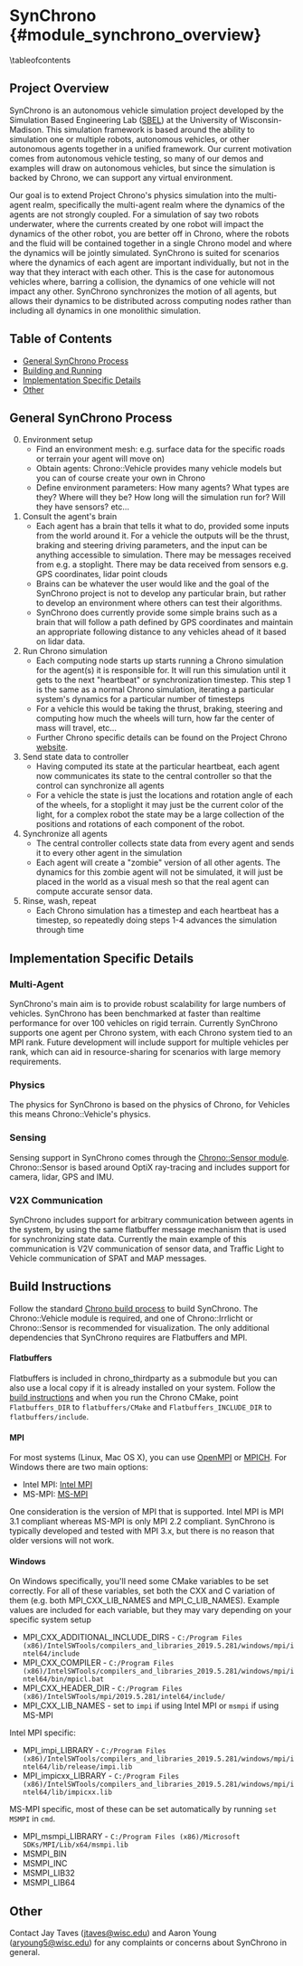SynChrono {#module_synchrono_overview}
==============

\tableofcontents

## Project Overview

SynChrono is an autonomous vehicle simulation project developed by the Simulation Based Engineering Lab ([SBEL](https://sbel.wisc.edu/)) at the University of Wisconsin-Madison. 
This simulation framework is based around the ability to simulation one or multiple robots, autonomous vehicles, or other autonomous agents together in a unified framework.
Our current motivation comes from autonomous vehicle testing, so many of our demos and examples will draw on autonomous vehicles, but since the simulation is backed by Chrono, we can support any virtual environment.

Our goal is to extend Project Chrono's physics simulation into the multi-agent realm, specifically the multi-agent realm where the dynamics of the agents are not strongly coupled. 
For a simulation of say two robots underwater, where the currents created by one robot will impact the dynamics of the other robot, you are better off in Chrono, where the robots and the fluid will be contained together in a single Chrono model and where the dynamics will be jointly simulated.
SynChrono is suited for scenarios where the dynamics of each agent are important individually, but not in the way that they interact with each other. 
This is the case for autonomous vehicles where, barring a collision, the dynamics of one vehicle will not impact any other.
SynChrono synchronizes the motion of all agents, but allows their dynamics to be distributed across computing nodes rather than including all dynamics in one monolithic simulation.

## Table of Contents

- [General SynChrono Process](#General-SynChrono-Process)
- [Building and Running](#Building-and-Running)
- [Implementation Specific Details](#Implementation-Specific-Details)
- [Other](#Other)

## General SynChrono Process

0. Environment setup
   - Find an environment mesh: e.g. surface data for the specific roads or terrain your agent will move on)
   - Obtain agents: Chrono::Vehicle provides many vehicle models but you can of course create your own in Chrono
   - Define environment parameters: How many agents? What types are they? Where will they be? How long will the simulation run for? Will they have sensors? etc...
1. Consult the agent's brain
   - Each agent has a brain that tells it what to do, provided some inputs from the world around it.
     For a vehicle the outputs will be the thrust, braking and steering driving parameters, and the input can be anything accessible to simulation.
     There may be messages received from e.g. a stoplight.
     There may be data received from sensors e.g. GPS coordinates, lidar point clouds
   - Brains can be whatever the user would like and the goal of the SynChrono project is not to develop any particular brain, but rather to develop an environment where others can test their algorithms.
   - SynChrono does currently provide some simple brains such as a brain that will follow a path defined by GPS coordinates and maintain an appropriate following distance to any vehicles ahead of it based on lidar data.
2. Run Chrono simulation
   - Each computing node starts up starts running a Chrono simulation for the agent(s) it is responsible for.
     It will run this simulation until it gets to the next "heartbeat" or synchronization timestep.
     This step 1 is the same as a normal Chrono simulation, iterating a particular system's dynamics for a particular number of timesteps
   - For a vehicle this would be taking the thrust, braking, steering and computing how much the wheels will turn, how far the center of mass will travel, etc...
   - Further Chrono specific details can be found on the Project Chrono [website](http://www.projectchrono.org/).
3. Send state data to controller
   - Having computed its state at the particular heartbeat, each agent now communicates its state to the central controller so that the control can synchronize all agents
   - For a vehicle the state is just the locations and rotation angle of each of the wheels, for a stoplight it may just be the current color of the light, for a complex robot the state may be a large collection of the positions and rotations of each component of the robot.
4. Synchronize all agents
   - The central controller collects state data from every agent and sends it to every other agent in the simulation
   - Each agent will create a "zombie" version of all other agents.
     The dynamics for this zombie agent will not be simulated, it will just be placed in the world as a visual mesh so that the real agent can compute accurate sensor data.
5. Rinse, wash, repeat
   - Each Chrono simulation has a timestep and each heartbeat has a timestep, so repeatedly doing steps 1-4 advances the simulation through time

## Implementation Specific Details

### Multi-Agent

SynChrono's main aim is to provide robust scalability for large numbers of vehicles. SynChrono has been benchmarked at faster than realtime performance for over 100 vehicles on rigid terrain. Currently SynChrono supports one agent per Chrono system, with each Chrono system tied to an MPI rank. Future development will include support for multiple vehicles per rank, which can aid in resource-sharing for scenarios with large memory requirements.

### Physics

The physics for SynChrono is based on the physics of Chrono, for Vehicles this means Chrono::Vehicle's physics.

### Sensing

Sensing support in SynChrono comes through the [Chrono::Sensor module](../chrono_sensor/README.md). Chrono::Sensor is based around OptiX ray-tracing and includes support for camera, lidar, GPS and IMU.

### V2X Communication

SynChrono includes support for arbitrary communication between agents in the system, by using the same flatbuffer message mechanism that is used for synchronizing state data. Currently the main example of this communication is V2V communication of sensor data, and Traffic Light to Vehicle communication of SPAT and MAP messages.

## Build Instructions

Follow the standard [Chrono build process](http://api.projectchrono.org/tutorial_install_chrono.html) to build SynChrono. The Chrono::Vehicle module is required, and one of Chrono::Irrlicht or Chrono::Sensor is recommended for visualization. The only additional dependencies that SynChrono requires are Flatbuffers and MPI.

#### Flatbuffers

Flatbuffers is included in chrono_thirdparty as a submodule but you can also use a local copy if it is already installed on your system. Follow the [build instructions](https://google.github.io/flatbuffers/flatbuffers_guide_building.html) and when you run the Chrono CMake, point `Flatbuffers_DIR` to `flatbuffers/CMake` and `Flatbuffers_INCLUDE_DIR` to `flatbuffers/include`.

#### MPI
For most systems (Linux, Mac OS X), you can use [OpenMPI](https://www.open-mpi.org/) or [MPICH](https://www.mpich.org/). For Windows there are two main options:
- Intel MPI: [Intel MPI](https://software.intel.com/en-us/mpi-library/choose-download/windows)
- MS-MPI: [MS-MPI](https://docs.microsoft.com/en-us/message-passing-interface/microsoft-mpi)

One consideration is the version of MPI that is supported. Intel MPI is MPI 3.1 compliant whereas MS-MPI is only MPI 2.2 compliant. SynChrono is typically developed and tested with MPI 3.x, but there is no reason that older versions will not work.

#### Windows
On Windows specifically, you'll need some CMake variables to be set correctly. For all of these variables, set both the CXX and C variation of them (e.g. both MPI_CXX_LIB_NAMES and MPI_C_LIB_NAMES). Example values are included for each variable, but they may vary depending on your specific system setup
- MPI_CXX_ADDITIONAL_INCLUDE_DIRS - `C:/Program Files (x86)/IntelSWTools/compilers_and_libraries_2019.5.281/windows/mpi/intel64/include`
- MPI_CXX_COMPILER - `C:/Program Files (x86)/IntelSWTools/compilers_and_libraries_2019.5.281/windows/mpi/intel64/bin/mpicl.bat`
- MPI_CXX_HEADER_DIR - `C:/Program Files (x86)/IntelSWTools/mpi/2019.5.281/intel64/include/`
- MPI_CXX_LIB_NAMES - set to `impi` if using Intel MPI or `msmpi` if using MS-MPI

Intel MPI specific:
- MPI_impi_LIBRARY - `C:/Program Files (x86)/IntelSWTools/compilers_and_libraries_2019.5.281/windows/mpi/intel64/lib/release/impi.lib`
- MPI_impicxx_LIBRARY - `C:/Program Files (x86)/IntelSWTools/compilers_and_libraries_2019.5.281/windows/mpi/intel64/lib/impicxx.lib`

MS-MPI specific, most of these can be set automatically by running `set MSMPI` in `cmd`.
- MPI_msmpi_LIBRARY - `C:/Program Files (x86)/Microsoft SDKs/MPI/Lib/x64/msmpi.lib`
- MSMPI_BIN
- MSMPI_INC
- MSMPI_LIB32
- MSMPI_LIB64

## Other
Contact Jay Taves ([jtaves@wisc.edu](mailto:jtaves@wisc.edu)) and Aaron Young ([aryoung5@wisc.edu](mailto:aryoung5@wisc.edu)) for any complaints or concerns about SynChrono in general.